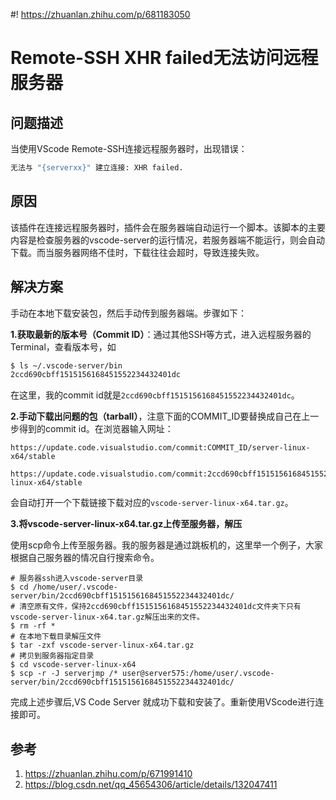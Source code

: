 #! https://zhuanlan.zhihu.com/p/681183050
# Remote-SSH XHR failed无法访问远程服务器

## 问题描述

当使用VScode Remote-SSH连接远程服务器时，出现错误：

```bash
无法与 "{serverxx}" 建立连接: XHR failed.
```

## 原因

该插件在连接远程服务器时，插件会在服务器端自动运行一个脚本。该脚本的主要内容是检查服务器的vscode-server的运行情况，若服务器端不能运行，则会自动下载。而当服务器网络不佳时，下载往往会超时，导致连接失败。

## 解决方案

手动在本地下载安装包，然后手动传到服务器端。步骤如下：

**1.获取最新的版本号（Commit ID）**：通过其他SSH等方式，进入远程服务器的Terminal，查看版本号，如

```bash
$ ls ~/.vscode-server/bin
2ccd690cbff1515156168451552234432401dc
```

在这里，我的commit id就是`2ccd690cbff1515156168451552234432401dc`。


**2.手动下载出问题的包（tarball）**，注意下面的COMMIT_ID要替换成自己在上一步得到的commit id。在浏览器输入网址：

```
https://update.code.visualstudio.com/commit:COMMIT_ID/server-linux-x64/stable
```

```
https://update.code.visualstudio.com/commit:2ccd690cbff1515156168451552234432401dc/server-linux-x64/stable
```
会自动打开一个下载链接下载对应的`vscode-server-linux-x64.tar.gz`。

**3.将vscode-server-linux-x64.tar.gz上传至服务器，解压**

使用scp命令上传至服务器。我的服务器是通过跳板机的，这里举一个例子，大家根据自己服务器的情况自行搜索命令。

```
# 服务器ssh进入vscode-server目录
$ cd /home/user/.vscode-server/bin/2ccd690cbff1515156168451552234432401dc/
# 清空原有文件，保持2ccd690cbff1515156168451552234432401dc文件夹下只有vscode-server-linux-x64.tar.gz解压出来的文件。
$ rm -rf *
# 在本地下载目录解压文件
$ tar -zxf vscode-server-linux-x64.tar.gz 
# 拷贝到服务器指定目录
$ cd vscode-server-linux-x64
$ scp -r -J serverjmp /* user@server575:/home/user/.vscode-server/bin/2ccd690cbff1515156168451552234432401dc/
```

完成上述步骤后,VS Code Server 就成功下载和安装了。重新使用VScode进行连接即可。

## 参考

1. https://zhuanlan.zhihu.com/p/671991410
2. https://blog.csdn.net/qq_45654306/article/details/132047411